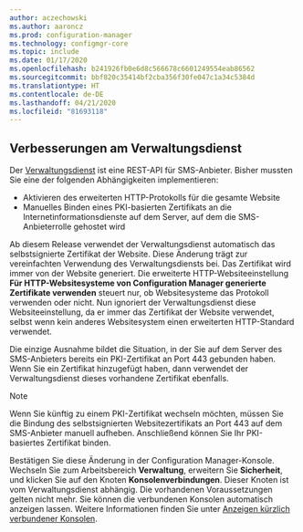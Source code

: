 ```yaml
---
author: aczechowski
ms.author: aaroncz
ms.prod: configuration-manager
ms.technology: configmgr-core
ms.topic: include
ms.date: 01/17/2020
ms.openlocfilehash: b241926fb0e6d8c566678c6601249554eab86562
ms.sourcegitcommit: bbf820c35414bf2cba356f30fe047c1a34c5384d
ms.translationtype: HT
ms.contentlocale: de-DE
ms.lasthandoff: 04/21/2020
ms.locfileid: "81693118"
---
```

## <a name="improvements-to-administration-service"></a><a name="bkmk_rest"></a> Verbesserungen am Verwaltungsdienst

<!--5728365-->

Der [Verwaltungsdienst](../../../../plan-design/hierarchy/plan-for-the-sms-provider.md#bkmk_admin-service) ist eine REST-API für SMS-Anbieter. Bisher mussten Sie eine der folgenden Abhängigkeiten implementieren:

- Aktivieren des erweiterten HTTP-Protokolls für die gesamte Website
- Manuelles Binden eines PKI-basierten Zertifikats an die Internetinformationsdienste auf dem Server, auf dem die SMS-Anbieterrolle gehostet wird

Ab diesem Release verwendet der Verwaltungsdienst automatisch das selbstsignierte Zertifikat der Website. Diese Änderung trägt zur vereinfachten Verwendung des Verwaltungsdiensts bei. Das Zertifikat wird immer von der Website generiert. Die erweiterte HTTP-Websiteeinstellung **Für HTTP-Websitesysteme von Configuration Manager generierte Zertifikate verwenden** steuert nur, ob Websitesysteme das Protokoll verwenden oder nicht. Nun ignoriert der Verwaltungsdienst diese Websiteeinstellung, da er immer das Zertifikat der Website verwendet, selbst wenn kein anderes Websitesystem einen erweiterten HTTP-Standard verwendet.

Die einzige Ausnahme bildet die Situation, in der Sie auf dem Server des SMS-Anbieters bereits ein PKI-Zertifikat an Port 443 gebunden haben. Wenn Sie ein Zertifikat hinzugefügt haben, dann verwendet der Verwaltungsdienst dieses vorhandene Zertifikat ebenfalls.

> [!NOTE]
> Wenn Sie künftig zu einem PKI-Zertifikat wechseln möchten, müssen Sie die Bindung des selbstsignierten Websitezertifikats an Port 443 auf dem SMS-Anbieter manuell aufheben. Anschließend können Sie Ihr PKI-basiertes Zertifikat binden.

Bestätigen Sie diese Änderung in der Configuration Manager-Konsole. Wechseln Sie zum Arbeitsbereich **Verwaltung**, erweitern Sie **Sicherheit**, und klicken Sie auf den Knoten **Konsolenverbindungen**. Dieser Knoten ist vom Verwaltungsdienst abhängig. Die vorhandenen Voraussetzungen gelten nicht mehr. Sie können die verbundenen Konsolen automatisch anzeigen lassen. Weitere Informationen finden Sie unter [Anzeigen kürzlich verbundener Konsolen](../../../../servers/manage/admin-console.md#bkmk_viewconnected).
